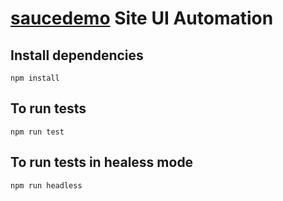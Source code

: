 # [saucedemo](https://www.saucedemo.com) Site UI Automation

## Install dependencies
`npm install`

## To run tests
`npm run test`

## To run tests in healess mode
`npm run headless`